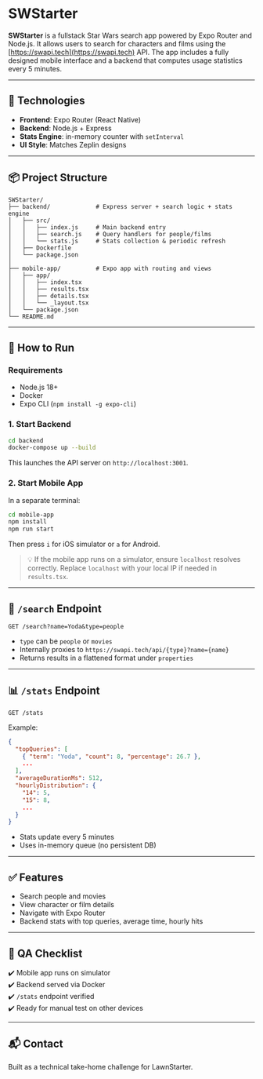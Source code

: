 # SWStarter

**SWStarter** is a fullstack Star Wars search app powered by Expo Router and Node.js. It allows users to search for characters and films using the [https://swapi.tech](https://swapi.tech) API. The app includes a fully designed mobile interface and a backend that computes usage statistics every 5 minutes.

---

## 🚀 Technologies

- **Frontend**: Expo Router (React Native)
- **Backend**: Node.js + Express
- **Stats Engine**: in-memory counter with `setInterval`
- **UI Style**: Matches Zeplin designs

---

## 📦 Project Structure

```
SWStarter/
├── backend/             # Express server + search logic + stats engine
│   ├── src/
│   │   ├── index.js     # Main backend entry
│   │   ├── search.js    # Query handlers for people/films
│   │   └── stats.js     # Stats collection & periodic refresh
│   ├── Dockerfile
│   └── package.json
│
├── mobile-app/          # Expo app with routing and views
│   ├── app/
│   │   ├── index.tsx
│   │   ├── results.tsx
│   │   ├── details.tsx
│   │   └── _layout.tsx
│   └── package.json
└── README.md
```

---

## 🧪 How to Run

### Requirements
- Node.js 18+
- Docker
- Expo CLI (`npm install -g expo-cli`)

### 1. Start Backend

```bash
cd backend
docker-compose up --build
```

This launches the API server on `http://localhost:3001`.

### 2. Start Mobile App

In a separate terminal:

```bash
cd mobile-app
npm install
npm run start
```

Then press `i` for iOS simulator or `a` for Android.

> 💡 If the mobile app runs on a simulator, ensure `localhost` resolves correctly. Replace `localhost` with your local IP if needed in `results.tsx`.

---

## 🔁 `/search` Endpoint

```
GET /search?name=Yoda&type=people
```

- `type` can be `people` or `movies`
- Internally proxies to `https://swapi.tech/api/{type}?name={name}`
- Returns results in a flattened format under `properties`

---

## 📊 `/stats` Endpoint

```
GET /stats
```

Example:

```json
{
  "topQueries": [
    { "term": "Yoda", "count": 8, "percentage": 26.7 },
    ...
  ],
  "averageDurationMs": 512,
  "hourlyDistribution": {
    "14": 5,
    "15": 8,
    ...
  }
}
```

- Stats update every 5 minutes
- Uses in-memory queue (no persistent DB)

---

## ✅ Features

- Search people and movies
- View character or film details
- Navigate with Expo Router
- Backend stats with top queries, average time, hourly hits

---

## 🧪 QA Checklist

✔️ Mobile app runs on simulator  
✔️ Backend served via Docker  
✔️ `/stats` endpoint verified  
✔️ Ready for manual test on other devices

---

## 📬 Contact

Built as a technical take-home challenge for LawnStarter.